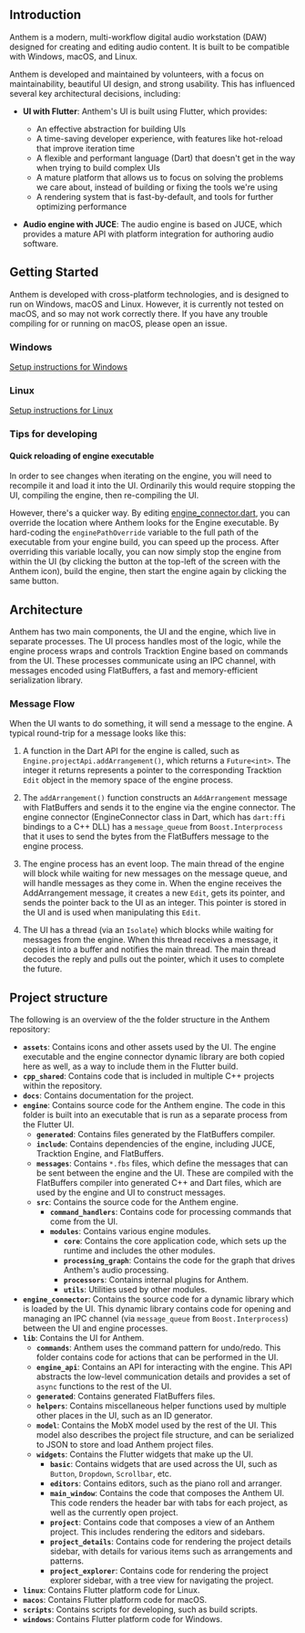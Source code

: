## Introduction

Anthem is a modern, multi-workflow digital audio workstation (DAW) designed for creating and editing audio content. It is built to be compatible with Windows, macOS, and Linux.

Anthem is developed and maintained by volunteers, with a focus on maintainability, beautiful UI design, and strong usability. This has influenced several key architectural decisions, including:

- **UI with Flutter**: Anthem's UI is built using Flutter, which provides:
  - An effective abstraction for building UIs
  - A time-saving developer experience, with features like hot-reload that improve iteration time
  - A flexible and performant language (Dart) that doesn't get in the way when trying to build complex UIs
  - A mature platform that allows us to focus on solving the problems we care about, instead of building or fixing the tools we're using
  - A rendering system that is fast-by-default, and tools for further optimizing performance

- **Audio engine with JUCE**: The audio engine is based on JUCE, which provides a mature API with platform integration for authoring audio software.

## Getting Started

Anthem is developed with cross-platform technologies, and is designed to run on Windows, macOS and Linux. However, it is currently not tested on macOS, and so may not work correctly there. If you have any trouble compiling for or running on macOS, please open an issue.

### Windows

[Setup instructions for Windows](./setup_windows.md)

### Linux

[Setup instructions for Linux](./setup_linux.md)

### Tips for developing

#### Quick reloading of engine executable

In order to see changes when iterating on the engine, you will need to recompile it and load it into the UI. Ordinarily this would require stopping the UI, compiling the engine, then re-compiling the UI.

However, there's a quicker way. By editing [engine_connector.dart](../lib/engine_api/engine_connector.dart), you can override the location where Anthem looks for the Engine executable. By hard-coding the `enginePathOverride` variable to the full path of the executable from your engine build, you can speed up the process. After overriding this variable locally, you can now simply stop the engine from within the UI (by clicking the button at the top-left of the screen with the Anthem icon), build the engine, then start the engine again by clicking the same button.

## Architecture

Anthem has two main components, the UI and the engine, which live in separate processes. The UI process handles most of the logic, while the engine process wraps and controls Tracktion Engine based on commands from the UI. These processes communicate using an IPC channel, with messages encoded using FlatBuffers, a fast and memory-efficient serialization library.

### Message Flow

When the UI wants to do something, it will send a message to the engine. A typical round-trip for a message looks like this:

1. A function in the Dart API for the engine is called, such as `Engine.projectApi.addArrangement()`, which returns a `Future<int>`. The integer it returns represents a pointer to the corresponding Tracktion `Edit` object in the memory space of the engine process.

2. The `addArrangement()` function constructs an `AddArrangement` message with FlatBuffers and sends it to the engine via the engine connector. The engine connector (EngineConnector class in Dart, which has `dart:ffi` bindings to a C++ DLL) has a `message_queue` from `Boost.Interprocess` that it uses to send the bytes from the FlatBuffers message to the engine process.

3. The engine process has an event loop. The main thread of the engine will block while waiting for new messages on the message queue, and will handle messages as they come in. When the engine receives the AddArrangement message, it creates a new `Edit`, gets its pointer, and sends the pointer back to the UI as an integer. This pointer is stored in the UI and is used when manipulating this `Edit`.

4. The UI has a thread (via an `Isolate`) which blocks while waiting for messages from the engine. When this thread receives a message, it copies it into a buffer and notifies the main thread. The main thread decodes the reply and pulls out the pointer, which it uses to complete the future.

## Project structure

The following is an overview of the the folder structure in the Anthem repository:

- **`assets`**: Contains icons and other assets used by the UI. The engine executable and the engine connector dynamic library are both copied here as well, as a way to include them in the Flutter build.
- **`cpp_shared`**: Contains code that is included in multiple C++ projects within the repository.
- **`docs`**: Contains documentation for the project.
- **`engine`**: Contains source code for the Anthem engine. The code in this folder is built into an executable that is run as a separate process from the Flutter UI.
  - **`generated`**: Contains files generated by the FlatBuffers compiler.
  - **`include`**: Contains dependencies of the engine, including JUCE, Tracktion Engine, and FlatBuffers.
  - **`messages`**: Contains `*.fbs` files, which define the messages that can be sent between the engine and the UI. These are compiled with the FlatBuffers compiler into generated C++ and Dart files, which are used by the engine and UI to construct messages.
  - **`src`**: Contains the source code for the Anthem engine.
    - **`command_handlers`**: Contains code for processing commands that come from the UI.
    - **`modules`**: Contains various engine modules.
      - **`core`**: Contains the core application code, which sets up the runtime and includes the other modules.
      - **`processing_graph`**: Contains the code for the graph that drives Anthem's audio processing.
      - **`processors`**: Contains internal plugins for Anthem.
      - **`utils`**: Utilities used by other modules.
- **`engine_connector`**: Contains the source code for a dynamic library which is loaded by the UI. This dynamic library contains code for opening and managing an IPC channel (via `message_queue` from `Boost.Interprocess`) between the UI and engine processes.
- **`lib`**: Contains the UI for Anthem.
  - **`commands`**: Anthem uses the command pattern for undo/redo. This folder contains code for actions that can be performed in the UI.
  - **`engine_api`**: Contains an API for interacting with the engine. This API abstracts the low-level communication details and provides a set of `async` functions to the rest of the UI.
  - **`generated`**: Contains generated FlatBuffers files.
  - **`helpers`**: Contains miscellaneous helper functions used by multiple other places in the UI, such as an ID generator.
  - **`model`**: Contains the MobX model used by the rest of the UI. This model also describes the project file structure, and can be serialized to JSON to store and load Anthem project files.
  - **`widgets`**: Contains the Flutter widgets that make up the UI.
    - **`basic`**: Contains widgets that are used across the UI, such as `Button`, `Dropdown`, `Scrollbar`, etc.
    - **`editors`**: Contains editors, such as the piano roll and arranger.
    - **`main_window`**: Contains the code that composes the Anthem UI. This code renders the header bar with tabs for each project, as well as the currently open project.
    - **`project`**: Contains code that composes a view of an Anthem project. This includes rendering the editors and sidebars.
    - **`project_details`**: Contains code for rendering the project details sidebar, with details for various items such as arrangements and patterns.
    - **`project_explorer`**: Contains code for rendering the project explorer sidebar, with a tree view for navigating the project.
- **`linux`**: Contains Flutter platform code for Linux.
- **`macos`**: Contains Flutter platform code for macOS.
- **`scripts`**: Contains scripts for developing, such as build scripts.
- **`windows`**: Contains Flutter platform code for Windows.
